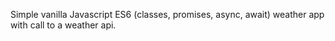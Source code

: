 Simple vanilla Javascript ES6 (classes, promises, async, await) weather app with call to a weather api.

